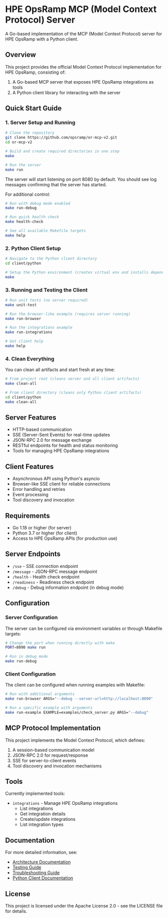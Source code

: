# HPE OpsRamp MCP (Model Context Protocol) Server

A Go-based implementation of the MCP (Model Context Protocol) server for HPE OpsRamp with a Python client.

## Overview

This project provides the official Model Context Protocol implementation for HPE OpsRamp, consisting of:

1. A Go-based MCP server that exposes HPE OpsRamp integrations as tools
2. A Python client library for interacting with the server

## Quick Start Guide

### 1. Server Setup and Running

```bash
# Clone the repository
git clone https://github.com/opsramp/or-mcp-v2.git
cd or-mcp-v2

# Build and create required directories in one step
make

# Run the server
make run
```

The server will start listening on port 8080 by default. You should see log messages confirming that the server has started.

For additional control:

```bash
# Run with debug mode enabled
make run-debug

# Run quick health check
make health-check

# See all available Makefile targets
make help
```

### 2. Python Client Setup

```bash
# Navigate to the Python client directory
cd client/python

# Setup the Python environment (creates virtual env and installs dependencies)
make
```

### 3. Running and Testing the Client

```bash
# Run unit tests (no server required)
make unit-test

# Run the browser-like example (requires server running)
make run-browser

# Run the integrations example
make run-integrations

# Get client help
make help
```

### 4. Clean Everything

You can clean all artifacts and start fresh at any time:

```bash
# From project root (cleans server and all client artifacts)
make clean-all

# From client directory (cleans only Python client artifacts)
cd client/python
make clean-all
```

## Server Features

- HTTP-based communication
- SSE (Server-Sent Events) for real-time updates
- JSON-RPC 2.0 for message exchange
- RESTful endpoints for health and status monitoring
- Tools for managing HPE OpsRamp integrations

## Client Features

- Asynchronous API using Python's asyncio
- Browser-like SSE client for reliable connections
- Error handling and retries
- Event processing
- Tool discovery and invocation

## Requirements

- Go 1.18 or higher (for server)
- Python 3.7 or higher (for client)
- Access to HPE OpsRamp APIs (for production use)

## Server Endpoints

- `/sse` - SSE connection endpoint
- `/message` - JSON-RPC message endpoint
- `/health` - Health check endpoint
- `/readiness` - Readiness check endpoint
- `/debug` - Debug information endpoint (in debug mode)

## Configuration

### Server Configuration

The server can be configured via environment variables or through Makefile targets:

```bash
# Change the port when running directly with make
PORT=8090 make run

# Run in debug mode
make run-debug
```

### Client Configuration

The client can be configured when running examples with Makefile:

```bash
# Run with additional arguments
make run-browser ARGS="--debug --server-url=http://localhost:8090"

# Run a specific example with arguments
make run-example EXAMPLE=examples/check_server.py ARGS="--debug"
```

## MCP Protocol Implementation

This project implements the Model Context Protocol, which defines:

1. A session-based communication model
2. JSON-RPC 2.0 for request/response
3. SSE for server-to-client events
4. Tool discovery and invocation mechanisms

## Tools

Currently implemented tools:

- `integrations` - Manage HPE OpsRamp integrations
  - List integrations
  - Get integration details
  - Create/update integrations
  - List integration types

## Documentation

For more detailed information, see:

- [Architecture Documentation](./docs/ARCHITECTURE.md)
- [Testing Guide](./docs/TESTING.md)
- [Troubleshooting Guide](./docs/TROUBLESHOOTING.md)
- [Python Client Documentation](./client/python/README.md)

## License

This project is licensed under the Apache License 2.0 - see the LICENSE file for details. 
